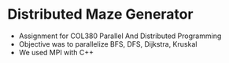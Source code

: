 # Distributed Maze Generator
- Assignment for COL380 Parallel And Distributed Programming
- Objective was to parallelize BFS, DFS, Dijkstra, Kruskal 
- We used MPI with C++

